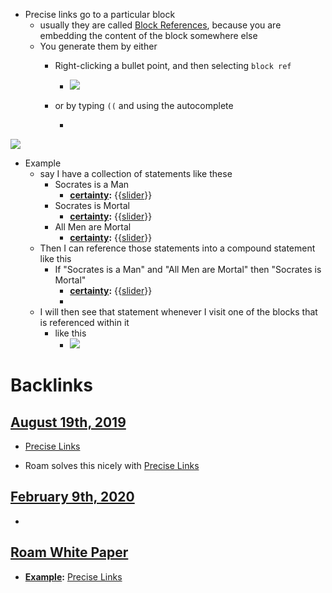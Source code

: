 - Precise links go to a particular block 
    - usually they are called [Block References](<Block References.md>), because you are embedding the content of the block somewhere else
    - You generate them by either
        - Right-clicking a bullet point, and then selecting `block ref`

            - ![](https://firebasestorage.googleapis.com/v0/b/firescript-577a2.appspot.com/o/imgs%2Fv8%2Fhelp%2F4D8pWjOjRQ?alt=media&token=c638ed6b-ff9e-46a8-9858-f0e646cdf9f7)
        - or by typing `((` and using the autocomplete

            - 
![](https://firebasestorage.googleapis.com/v0/b/firescript-577a2.appspot.com/o/imgs%2Fv8%2Fhelp%2F2FiNk-MYoc?alt=media&token=1bcc769f-092b-4fe1-a6a0-e620591bfc2c)
- Example
    - say I have a collection of statements like these
        - Socrates is a Man
            - **[certainty](<certainty.md>):** {{[slider](<slider.md>)}}
        - Socrates is Mortal
            - **[certainty](<certainty.md>):** {{[slider](<slider.md>)}}
        - All Men are Mortal
            - **[certainty](<certainty.md>):** {{[slider](<slider.md>)}}
    - Then I can reference those statements into a compound statement like this
        - If "Socrates is a Man" and "All Men are Mortal" then "Socrates is Mortal"
            - **[certainty](<certainty.md>):** {{[slider](<slider.md>)}}
            - 
    - I will then see that statement whenever I visit one of the blocks that is referenced within it
        - like this
            - ![](https://firebasestorage.googleapis.com/v0/b/firescript-577a2.appspot.com/o/imgs%2Fv8%2Fhelp%2FbGuVgwv7eo?alt=media&token=5cc08cb5-9668-4812-9084-38cd9cd816cf)

# Backlinks
## [August 19th, 2019](<August 19th, 2019.md>)
- [Precise Links](<Precise Links.md>)

- Roam solves this nicely with [Precise Links](<Precise Links.md>)

## [February 9th, 2020](<February 9th, 2020.md>)
- ```{{query: {or: [backlinks](<backlinks.md>) [Precise Links](<Precise Links.md>)}

## [Roam White Paper](<Roam White Paper.md>)
- **[Example](<Example.md>):** [Precise Links](<Precise Links.md>)

